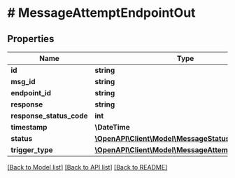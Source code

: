 # # MessageAttemptEndpointOut

## Properties

Name | Type | Description | Notes
------------ | ------------- | ------------- | -------------
**id** | **string** |  |
**msg_id** | **string** |  |
**endpoint_id** | **string** |  |
**response** | **string** |  |
**response_status_code** | **int** |  |
**timestamp** | **\DateTime** |  |
**status** | [**\OpenAPI\Client\Model\MessageStatus**](MessageStatus.md) |  |
**trigger_type** | [**\OpenAPI\Client\Model\MessageAttemptTriggerType**](MessageAttemptTriggerType.md) |  |

[[Back to Model list]](../../README.md#models) [[Back to API list]](../../README.md#endpoints) [[Back to README]](../../README.md)
